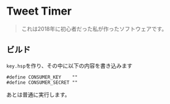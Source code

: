# Tweet Timer

> これは2018年に初心者だった私が作ったソフトウェアです。

## ビルド

`key.hsp`を作り、その中に以下の内容を書き込みます

```
#define CONSUMER_KEY 	""
#define CONSUMER_SECRET	""
```

あとは普通に実行します。